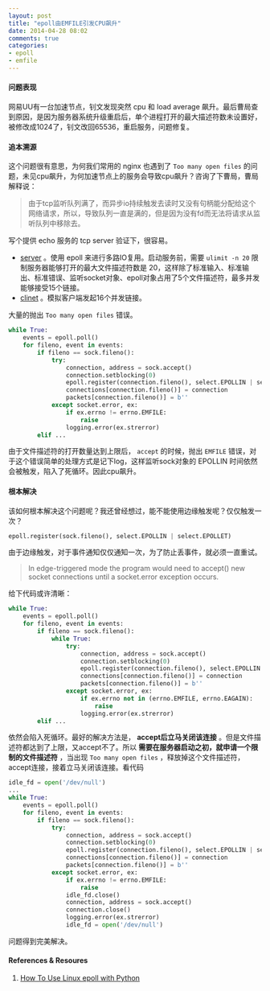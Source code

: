 ```yaml
---
layout: post
title: "epoll由EMFILE引发CPU飙升"
date: 2014-04-28 08:02
comments: true
categories: 
- epoll
- emfile
---
```


#### 问题表现

网易UU有一台加速节点，钊文发现突然 cpu 和 load average 飙升。最后曹局查到原因，是因为服务器系统升级重启后，单个进程打开的最大描述符数未设置好，被修改成1024了，钊文改回65536，重启服务，问题修复。

#### 追本溯源

这个问题很有意思，为何我们常用的 nginx 也遇到了 `Too many open files` 的问题，未见cpu飙升，为何加速节点上的服务会导致cpu飙升？咨询了下曹局，曹局解释说：

> 由于tcp监听队列满了，而异步io持续触发去读时又没有句柄能分配给这个网络请求，所以，导致队列一直是满的，但是因为没有fd而无法将请求从监听队列中移除去。

写个提供 echo 服务的 tcp server 验证下，很容易。

- [server](https://github.com/yangjuven/epoll-emfile/blob/test/server.py) 。使用 epoll 来进行多路IO复用。启动服务前，需要 `ulimit -n 20` 限制服务器能够打开的最大文件描述符数是 20，这样除了标准输入、标准输出、标准错误、监听socket对象、epoll对象占用了5个文件描述符，最多并发能够接受15个链接。
- [clinet](https://github.com/yangjuven/epoll-emfile/blob/test/client.py) 。模拟客户端发起16个并发链接。

大量的抛出 `Too many open files` 错误。

~~~ python
while True:
    events = epoll.poll()
    for fileno, event in events:
        if fileno == sock.fileno():
            try:
                connection, address = sock.accept()
                connection.setblocking(0)
                epoll.register(connection.fileno(), select.EPOLLIN | select.EPOLLOUT)
                connections[connection.fileno()] = connection
                packets[connection.fileno()] = b''
            except socket.error, ex:
                if ex.errno != errno.EMFILE:
                    raise
                logging.error(ex.strerror)
        elif ...
~~~


由于文件描述符的打开数量达到上限后， `accept` 的时候，抛出 `EMFILE` 错误，对于这个错误简单的处理方式是记下log，这样监听sock对象的 EPOLLIN 时间依然会被触发，陷入了死循环。因此cpu飙升。

#### 根本解决

该如何根本解决这个问题呢？我还曾经想过，能不能使用边缘触发呢？仅仅触发一次？

~~~ python
epoll.register(sock.fileno(), select.EPOLLIN | select.EPOLLET)
~~~
    
由于边缘触发，对于事件通知仅仅通知一次，为了防止丢事件，就必须一直重试。

>  In edge-triggered mode the program would need to accept() new socket connections until a socket.error exception occurs. 

给下代码或许清晰：
 
~~~ python
while True:
    events = epoll.poll()
    for fileno, event in events:
        if fileno == sock.fileno():
            while True:
                try:
                    connection, address = sock.accept()
                    connection.setblocking(0)
                    epoll.register(connection.fileno(), select.EPOLLIN | select.EPOLLOUT)
                    connections[connection.fileno()] = connection
                    packets[connection.fileno()] = b''
                except socket.error, ex:
                    if ex.errno not in (errno.EMFILE, errno.EAGAIN):
                        raise
                    logging.error(ex.strerror)
        elif ...
~~~

依然会陷入死循环。最好的解决方法是， **accept后立马关闭该连接** 。但是文件描述符都达到了上限，又accept不了。所以 **需要在服务器启动之初，就申请一个限制的文件描述符** ，当出现 `Too many open files` ，释放掉这个文件描述符，accept连接，接着立马关闭该连接。看代码

~~~ python
idle_fd = open('/dev/null')
...
while True:
    events = epoll.poll()
    for fileno, event in events:
        if fileno == sock.fileno():
            try:
                connection, address = sock.accept()
                connection.setblocking(0)
                epoll.register(connection.fileno(), select.EPOLLIN | select.EPOLLOUT)
                connections[connection.fileno()] = connection
                packets[connection.fileno()] = b''
            except socket.error, ex:
                if ex.errno != errno.EMFILE:
                    raise
                idle_fd.close()
                connection, address = sock.accept()
                connection.close()
                logging.error(ex.strerror)
                idle_fd = open('/dev/null')
~~~

问题得到完美解决。

#### References & Resoures

1. [How To Use Linux epoll with Python](http://scotdoyle.com/python-epoll-howto.html)
